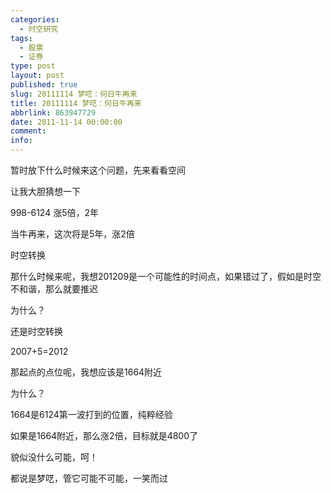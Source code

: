 ```yaml
---
categories:
  - 时空研究
tags:
  - 股票
  - 证券
type: post
layout: post
published: true
slug: 20111114 梦呓：何日牛再来
title: 20111114 梦呓：何日牛再来
abbrlink: 863947729
date: 2011-11-14 00:00:00
comment:
info:
---
```

暂时放下什么时候来这个问题，先来看看空间

让我大胆猜想一下

998-6124 涨5倍，2年

当牛再来，这次将是5年，涨2倍

时空转换
 

那什么时候来呢，我想201209是一个可能性的时间点，如果错过了，假如是时空不和谐，那么就要推迟

为什么？

还是时空转换

2007+5=2012

 

那起点的点位呢，我想应该是1664附近

为什么？

1664是6124第一波打到的位置，纯粹经验

 

如果是1664附近，那么涨2倍，目标就是4800了

貌似没什么可能，呵！

都说是梦呓，管它可能不可能，一笑而过